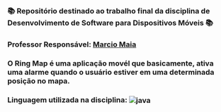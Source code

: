 ### 📚 Repositório destinado ao trabalho final da disciplina de Desenvolvimento de Software para Dispositivos Móveis 📚
###  Professor Responsável: <a href="../../../../marcioefmaia"> Marcio Maia <a/>
### O Ring Map é uma aplicação movél que basicamente, ativa uma alarme quando o usuário estiver em uma determinada posição no mapa.
### Linguagem utilizada na disciplina: <img align="center" alt="java" src="https://img.shields.io/badge/Java-ED8B00?style=for-the-badge&logo=java&logoColor=white" />

